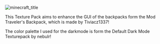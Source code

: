 ![minecraft_title](https://github.com/Lavundel/Enhanced-Traveler-s-Backpack-GUI/assets/113695880/205a137c-ad25-4373-8166-e9b598f46a68)

This Texture Pack aims to enhance the GUI of the backpacks form the Mod Traveler's Backpack, which is made by Tiviacz1337!  

The color palette I used for the darkmode is form the Default Dark Mode Texturepack by nebulr!  
